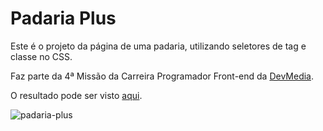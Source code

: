 # Padaria Plus

Este é o projeto da página de uma padaria, utilizando seletores de tag e classe no CSS.

Faz parte da 4ª Missão da Carreira Programador Front-end da [DevMedia](https://www.devmedia.com.br/).

O resultado pode ser visto [aqui](https://devmedia-modulo1-html-css-s46c.vercel.app/).

![padaria-plus](https://github.com/abspiller/devmedia-modulo1-html-css/assets/157075633/a40e8566-1461-4a62-9dff-231cff637f48)